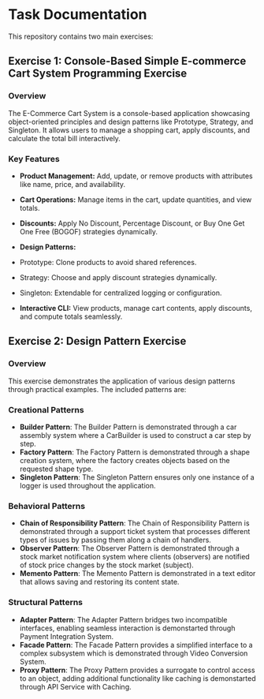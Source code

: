 # Task Documentation

This repository contains two main exercises:

## Exercise 1: Console-Based Simple E-commerce Cart System Programming Exercise

### Overview

The E-Commerce Cart System is a console-based application showcasing object-oriented principles and design patterns like Prototype, Strategy, and Singleton. It allows users to manage a shopping cart, apply discounts, and calculate the total bill interactively.

### Key Features 

 - **Product Management:** Add, update, or remove products with attributes like name, price, and availability.

 - **Cart Operations:** Manage items in the cart, update quantities, and view totals.

 - **Discounts:** Apply No Discount, Percentage Discount, or Buy One Get One Free (BOGOF) strategies dynamically.

 - **Design Patterns:**

 - Prototype: Clone products to avoid shared references.

 - Strategy: Choose and apply discount strategies dynamically.

 - Singleton: Extendable for centralized logging or configuration.

 - **Interactive CLI:**  View products, manage cart contents, apply discounts, and compute totals seamlessly.


## Exercise 2: Design Pattern Exercise

### Overview

This exercise demonstrates the application of various design patterns through practical examples. The included patterns are:

### Creational Patterns

- **Builder Pattern**: The Builder Pattern is demonstrated through a car assembly system where a CarBuilder is used to construct a car step by step.
- **Factory Pattern**: The Factory Pattern is demonstrated through a shape creation system, where the factory creates objects based on the requested shape type.
- **Singleton Pattern**: The Singleton Pattern ensures only one instance of a logger is used throughout the application.

### Behavioral Patterns

  - **Chain of Responsibility Pattern**: The Chain of Responsibility Pattern is demonstrated through a support ticket system that processes different types of issues by passing them along a chain of handlers.
  - **Observer Pattern**: The Observer Pattern is demonstrated through a stock market notification system where clients (observers) are notified of stock price changes by the stock market (subject).
  - **Memento Pattern**: The Memento Pattern is demonstrated in a text editor that allows saving and restoring its content state.

### Structural Patterns

- **Adapter Pattern**: The Adapter Pattern bridges two incompatible interfaces, enabling seamless interaction is demonstarted through Payment Integration System.
- **Facade Pattern**: The Facade Pattern provides a simplified interface to a complex subsystem which is demonstrated through Video Conversion System.
- **Proxy Pattern**: The Proxy Pattern provides a surrogate to control access to an object, adding additional functionality like caching is demonstarted through API Service with Caching.